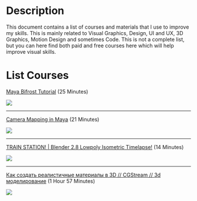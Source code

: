 # Description
This document contains a list of courses and materials that I use to improve my skills. This is mainly related to Visual Graphics, Design, UI and UX, 3D Graphics, Motion Design and sometimes Code. This is not a complete list, but you can here find both paid and free courses here which will help improve visual skills.

# List Courses

[Maya Bifrost Tutorial](https://youtu.be/6Ep4SJ-WN9s) (25 Minutes)

![](http://immage.biz/images/2020/07/23/SeM5.jpg)

---

[Camera Mapping in Maya](https://youtu.be/9pCfj68W9AA) (21 Minutes)

![](http://immage.biz/images/2020/07/23/SeMi.jpg)

---

[TRAIN STATION! | Blender 2.8 Lowpoly Isometric Timelapse!](https://youtu.be/-BjJNMC048U) (14 Minutes)

![](https://i.ytimg.com/vi/-BjJNMC048U/maxresdefault.jpg)

---

[Как создать реалистичные материалы в 3D // CGStream // 3d моделирование](https://youtu.be/aocnpHoTAZg) (1 Hour 57 Minutes)

![](https://i.ytimg.com/vi/aocnpHoTAZg/maxresdefault.jpg)
